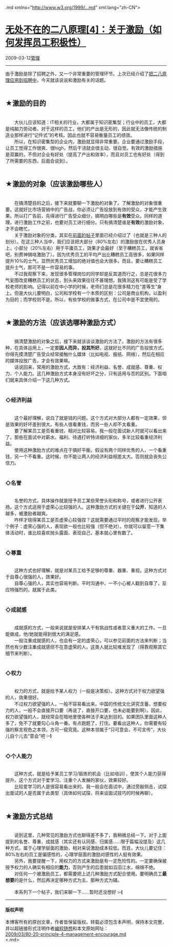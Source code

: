 <!DOCTYPE.md>
.md xmlns="http://www.w3.org/1999/...md" xml:lang="zh-CN">
<head>
<meta http-equiv="Content-Type" content="text.md; charset=utf-8" />
<meta name="generator" content="Python script by program.think@gmail.com" />
<meta name="provider" content="program-think.blogspot.com" />
<link type="text/css" rel="stylesheet" href="../../css/program-think.css" />
<title>无处不在的二八原理[4]：关于激励（如何发挥员工积极性） - 编程随想的博客</title>
</head>
<body>
<div id="main" style="width:100%;">
<h1><a href="../../index.md" title="回到首页">无处不在的二八原理[4]：关于激励（如何发挥员工积极性）</a></h1>
<div class="post-info"><span class="date-header">2009-03-12</span><a href="../../tags/E7AEA1E79086.md" class="tag">管理</a> </div>
<hr>
<div class="post">
由于激励是除了招聘之外，又一个非常重要的管理环节。上次已经介绍了<a href="../../2009/03/80-20-principle-3-management-hire.md">把二八原理应用到招聘中</a>，今天就该说说和激励有关的话题。<!--program-think--><br /><br /><h2>★激励的目的</h2><br />　　大伙儿应该知道：IT相关的行业，大都属于知识密集型；行业中的员工，大都是纯脑力劳动者。对于这样的员工，他们的产出是无形的，因此就无法像传统的制造业那样进行“记件式”的考核。因此也就不容易衡量员工的绩效。<br />　　所以，在知识密集型的企业内，激励就显得非常重要。企业要通过激励手段，让员工觉得工作很爽、很high，然后干活就会很主动、很自觉。有效的激励措施是双赢的，不但对企业有好处（提高了产出和效率），而且对员工也有好处（得到了所需要的东西，后面会说到）。<br /><br /><h2>★激励的对象（应该激励哪些人）</h2><br />　　在搞清楚目的之后，接下来就要聊一下激励的对象了。了解激励的对象很重要。这就好比市场营销中的广告战，你必须让广告投放到有效的受众，才能产生效果。所以打广告前，先得进行广告受众细分，搞明白哪些是<b>有效</b>受众。同样的道理，进行激励工作之前，也要对员工进行细分。只有搞清楚谁是<b>有效</b>的激励对象，才不会瞎忙。<br />　　关于激励对象的分类，其实在<a href="../../2009/03/80-20-principle-2-management-overview.md" target="_blank">前面的帖子</a>里面已经介绍过了（也就是三种人的划分）。在这三种人当中，我们应该把大部分（80%左右）的激励放在优秀人员身上，小部分（20%左右）用于平庸员工，效果才会最好（至于糟糕员工，就省省吧，别费神搞啥激励了）。因为优秀员工的平均产出比糟糕员工高很多，如果同样提升10%的士气，显然优秀员工增加的绝对值也会大很多。而且，要让糟糕员工提升士气，那可不是一件容易的事。<br />　　不过我观察下来，发现很多管理岗位的同学却是反其道而行之，总是花很多力气妄图改变糟糕员工的状态，到头来效果往往不甚理想。我猜测这有可能是受了学校老师的影响。记得以前在中小学的时候，老师们总是花很多精力在“差等生”身上。但是大伙儿要明白，公司和学校有一个本质的区别：公司是商业机构，以盈利为目的；而学校则不是。所以，有些学校的做事方式，在公司中是不宜使用的。<br /><br /><h2>★激励的方法（应该选哪种激励方式）</h2><br />　　搞清楚激励的对象之后，接下来就该谈谈激励的方法了。激励的方法有很多种，在具体运用上，一定要<b>因人而异，投其所好</b>。这就好比不同的广告投放方式。你得先摸清楚广告受众经常接触什么媒体（比如电视、报纸、网络），然后在相应的媒体投放广告，才会有效果嘛。<br />　　话说回来，常用的激励方式，大致有：经济利益、名誉、成就感、尊重、权力、个人能力。这几种激励方式本身没有好坏之分，只有适用与否的区别。下面咱们就来具体介绍一下这几种方式。<br /><br /><h3>◇经济利益</h3><br />　　这个最好理解，说白了就是钱的问题。这个方式对大部分人都有一定效果，但是效果的好坏差别很大。有些人很看重钱，而另一些人却不太看重。<br />　　要了解某员工是否看重钱，相对比较容易。我一般在面试新人时就可以看出来了。那些在面试中对薪水、福利、待遇打听特详细的家伙，多半比较看重经济利益。<br />　　使用这种激励方式的难点在于搞好平衡。假设有两个同样优秀的人，一个看重钱，另一个不看重。这时候，你不能让两人的经济利益相差太大。否则就会丧失公信力。<br /><br /><h3>◇名誉</h3><br />　　名誉的方式，具体操作就是授予员工某些荣誉头衔和称号，或者进行公开表扬。这个方式适用于虚荣心比较强的人。这种激励方式的关键在于<b>公开</b>，知道的人越多，被激励者越爽。<br />　　咋样才晓得某员工是否虚荣心较强捏？这就需要通过平时的观察才能发现。举个例子：虚荣心强的人，表现欲一般也比较强（但不绝对）。你就可以留意一下集体活动时，谁比较喜欢抛头露面、表现自己，基本就心里有数了。<br /><br /><h3>◇尊重</h3><br />　　这种方式也好理解，就是对某员工给予足够的尊重、器重、重视。这种方式对于自尊心很强的人，效果好。<br />　　自尊心强的人，其实也容易判断。平时沟通中，一不小心被人戳到自尊了，反应特强烈的，就属于此类。<br /><br /><h3>◇成就感</h3><br />　　成就感的方式，一般来说就是安排某人干有挑战性或者意义重大的工作。一旦能做成，他/她就能得到很大的满足感。<br />　　一般注重成就感的人，也会有一定的虚荣心，可以参见前面的方法来判断；当然也有少数注重成就感但不在意虚荣的人，这类人就比较难发现了（得靠观察其它细节来判断）。<br /><br /><h3>◇权力</h3><br />　　权力的方式，就是给予某人权力（一般是决策权）。这种方式对于权力欲望强的人，效果很好。<br />　　不过权力欲望强的人，一般不容易看出来。中国的传统文化讲究含蓄，想要权力的人，一般不会直接开口要（再说了，直接开口要，也未必能要到啊）。因此，权力欲望强的人，就经常会在暗地里使各种法子来达到目的。如果团队里面这种人多了，免不了就要勾心斗角一番。有点跑题了，打住。要看出这种人，你需要有较强的察言观色之本领，方可一窥究竟。这种本领属于“只可意会，不可言传”，大伙儿自个儿去“意会”吧 <b>:-)</b><br /><br /><h3>◇个人能力</h3><br />　　这种方式，就是给予某员工学习/锻炼的机会（比如培训），使其个人能力获得提升。这个方式对于爱学习、注重个人发展的家伙，效果较好。<br />　　比较爱学习的人是很容易看出来的。我一般会在面试中，通过旁敲侧击，试探出面试的人是否属于此类型（具体如何试探，将来谈面试技巧的时候再聊）。<br /><br /><h2>★激励方式总结</h2><br />　　说到这里，几种常见的激励方式也聊得差不多了，我稍微总结一下。对于上面提到的名誉、尊重、成就感（其实还有认同感、归属感......限于篇幅没提及）这几种方式，属于心理学层面的激励，相对来说激励成本较低。而且，大伙儿要记住：80%左右的员工是偏感性的，心理学层面的激励对感性的人挺有效果。<br />　　另外，我要提醒一下，用权力的方式来激励是有一定危险性的。一定要确保被授予权力的人确实有相应的<b>能力</b>，否则产生的后患就如滔滔江水，绵绵不绝。<br />　　对任何一个被激励员工，都需要把上述几种激励方式配合使用。要明确员工<b>最想要</b>的是什么，然后再决定哪种方式为主、那种方式为辅。<br /><br />　　本系列下一个帖子，我们来聊一下......暂时还没想好 <b>:-(</b><div class="blogger-post-footer">
</div>
<hr>
<div class="copyright">
<h4>版权声明</h4>
本博客所有的原创文章，作者皆保留版权。转载必须包含本声明，保持本文完整，并以超链接形式注明作者<a href="mailto:program.think@gmail.com">编程随想</a>和本文原始网址：<br>
<a href="2009/03/80-20-principle-4-management-encourage.md">2009/03/80-20-principle-4-management-encourage.md</a>
</div>
</div>
</body>
<.md>
